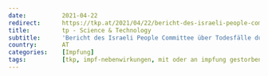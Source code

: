 ```yaml
---
date:          2021-04-22
redirect:      https://tkp.at/2021/04/22/bericht-des-israeli-people-committee-ueber-todesfaelle-durch-impfung/
title:         tp - Science & Technology
subtitle:      'Bericht des Israeli People Committee über Todesfälle durch Impfung'
country:       AT
categories:    [Impfung]
tags:          [tkp, impf-nebenwirkungen, mit oder an impfung gestorben, biontech, israel]
---
```

